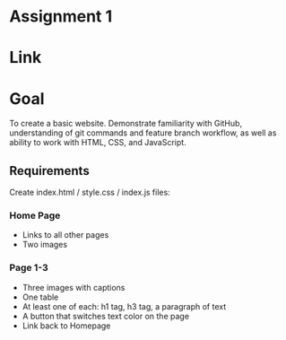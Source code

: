 
# Assignment 1

# Link

# Goal
To create a basic website. Demonstrate familiarity with GitHub, understanding of git commands and feature branch workflow, as well as ability to work with HTML, CSS, and JavaScript.
## Requirements
Create index.html / style.css / index.js files:

### Home Page
- Links to all other pages
- Two images

### Page 1-3
- Three images with captions
- One table
- At least one of each: h1 tag, h3 tag, a paragraph of text
- A button that switches text color on the page
- Link back to Homepage
